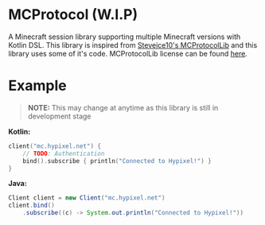 # MCProtocol (W.I.P)
A Minecraft session library supporting multiple Minecraft versions with Kotlin DSL.
This library is inspired from [Steveice10's MCProtocolLib](https://github.com/Steveice10/MCProtocolLib) and this library uses some of it's code.
MCProtocolLib license can be found [here](https://github.com/Steveice10/MCProtocolLib/blob/master/LICENSE.txt).
 
# Example
> **NOTE:** This may change at anytime as this library is still in development stage

**Kotlin:**
```kotlin
client("mc.hypixel.net") {
    // TODO: Authentication
    bind().subscribe { println("Connected to Hypixel!") }
}
```

**Java:**
```java
Client client = new Client("mc.hypixel.net")
client.bind()
    .subscribe((c) -> System.out.println("Connected to Hypixel!"))
```